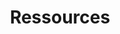 ---
title: Ressources
content_blocks:
  - _bookshop_name: page-heading
    title: Ressources
    description: >-
      
      En tant que collectif, nous jugeons important d'exprimer notre base commune, ce qui nous rassemble dans ce projet et nous permet d'avancer. Nous proposons donc des ressources pour vous aider à découvrir, comprendre et vous approprier les idées du Mallouestan, ainsi que certains partages de membres ou de visiteuses/visiteurs qui nous semblent pertinents.

  - _bookshop_name: posts-list
    show_posts: true
    collection: ressources
---